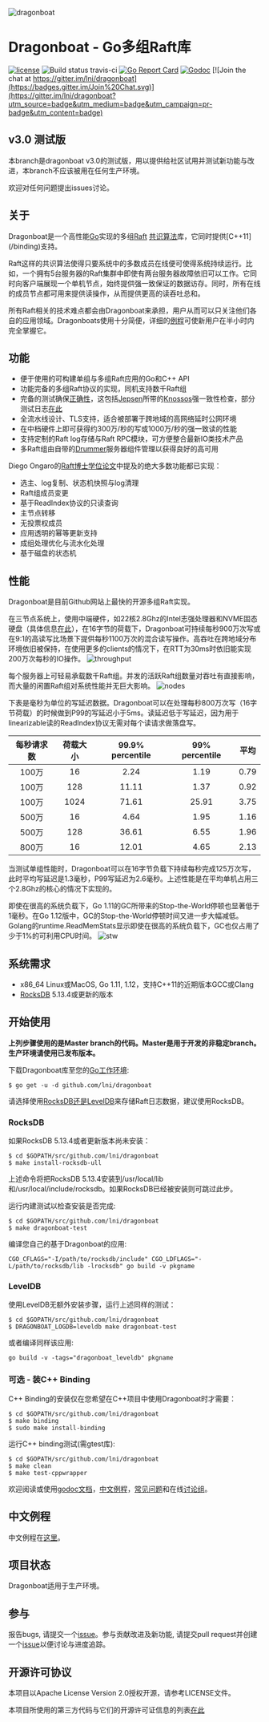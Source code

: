 ![dragonboat](./doc/dragonboat.jpg)
# Dragonboat - Go多组Raft库 #
[![license](http://img.shields.io/badge/license-Apache2-blue.svg)](https://github.com/lni/dragonboat/blob/master/LICENSE)
![Build status travis-ci](https://travis-ci.com/lni/dragonboat.svg?branch=master)
[![Go Report Card](https://goreportcard.com/badge/github.com/lni/dragonboat)](https://goreportcard.com/report/github.com/lni/dragonboat)
[![Godoc](http://img.shields.io/badge/go-documentation-blue.svg)](https://godoc.org/github.com/lni/dragonboat)
[![Join the chat at https://gitter.im/lni/dragonboat](https://badges.gitter.im/Join%20Chat.svg)](https://gitter.im/lni/dragonboat?utm_source=badge&utm_medium=badge&utm_campaign=pr-badge&utm_content=badge)

## v3.0 测试版 ##

本branch是dragonboat v3.0的测试版，用以提供给社区试用并测试新功能与改进，本branch不应该被用在任何生产环境。

欢迎对任何问题提出issues讨论。

## 关于 ##
Dragonboat是一个高性能[Go](https://golang.org)实现的多组[Raft](https://raft.github.io/) [共识算法](https://en.wikipedia.org/wiki/Consensus_(computer_science))库，它同时提供[C++11](/binding)支持。

Raft这样的共识算法使得只要系统中的多数成员在线便可使得系统持续运行。比如，一个拥有5台服务器的Raft集群中即使有两台服务器故障依旧可以工作。它同时向客户端展现一个单机节点，始终提供强一致保证的数据访存。同时，所有在线的成员节点都可用来提供读操作，从而提供更高的读吞吐总和。

所有Raft相关的技术难点都会由Dragonboat来承担，用户从而可以只关注他们各自的应用领域。Dragonboats使用十分简便，详细的[例程](https://github.com/lni/dragonboat-example)可使新用户在半小时内完全掌握它。

## 功能 ##
* 便于使用的可构建单组与多组Raft应用的Go和C++ API
* 功能完备的多组Raft协议的实现，同机支持数千Raft组
* 完备的测试确保[正确性](/doc/test.md)，这包括[Jepsen](https://aphyr.com/tags/jepsen)所带的[Knossos](https://github.com/jepsen-io/knossos)强一致性检查，部分测试日志[在此](https://github.com/lni/knossos-data)
* 全流水线设计、TLS支持，适合被部署于跨地域的高网络延时公网环境
* 在中档硬件上即可获得约300万/秒的写或1000万/秒的强一致读的性能
* 支持定制的Raft log存储与Raft RPC模块，可方便整合最新IO类技术产品
* 多Raft组由自带的[Drummer](/drummer)服务器组件管理以获得良好的高可用

Diego Ongaro的[Raft博士学位论文](https://ramcloud.stanford.edu/~ongaro/thesis.pdf)中提及的绝大多数功能都已实现：
* 选主、log复制、状态机快照与log清理
* Raft组成员变更
* 基于ReadIndex协议的只读查询
* 主节点转移
* 无投票权成员
* 应用透明的幂等更新支持
* 成组处理优化与流水化处理
* 基于磁盘的状态机

## 性能 ##
Dragonboat是目前Github网站上最快的开源多组Raft实现。

在三节点系统上，使用中端硬件，如22核2.8Ghz的Intel志强处理器和NVME固态硬盘（具体信息[在此](/doc/test.md)），在16字节的荷载下，Dragonboat可持续每秒900万次写或在9:1的高读写比场景下提供每秒1100万次的混合读写操作。高吞吐在跨地域分布环境依旧被保持，在使用更多的clients的情况下，在RTT为30ms时依旧能实现200万次每秒的IO操作。
![throughput](./doc/throughput.png)

每个服务器上可轻易承载数千Raft组。并发的活跃Raft组数量对吞吐有直接影响，而大量的闲置Raft组对系统性能并无巨大影响。
![nodes](./doc/nodes.png)

下表是毫秒为单位的写延迟数据。Dragonboat可以在处理每秒800万次写（16字节荷载）的时候做到P99的写延迟小于5ms。读延迟低于写延迟，因为用于linearizable读的ReadIndex协议无需对每个读请求做落盘写。

|每秒请求数|荷载大小|99.9% percentile|99% percentile|平均|
|:-:|:----------:|:--:|:-:|:-:|
|100万|16|2.24|1.19|0.79|
|100万|128|11.11|1.37|0.92|
|100万|1024|71.61|25.91|3.75|
|500万|16|4.64|1.95|1.16|
|500万|128|36.61|6.55|1.96|
|800万|16|12.01|4.65|2.13|

当测试单组性能时，Dragonboat可以在16字节负载下持续每秒完成125万次写，此时平均写延迟是1.3毫秒，P99写延迟为2.6毫秒。上述性能是在平均单机占用三个2.8Ghz的核心的情况下实现的。

即使在很高的系统负载下，Go 1.11的GC所带来的Stop-the-World停顿也显著低于1毫秒。在Go 1.12版中，GC的Stop-the-World停顿时间又进一步大幅减低。Golang的runtime.ReadMemStats显示即使在很高的系统负载下，GC也仅占用了少于1%的可利用CPU时间。
![stw](./doc/stw.png)

## 系统需求 ##
* x86_64 Linux或MacOS, Go 1.11, 1.12，支持C++11的近期版本GCC或Clang
* [RocksDB](https://github.com/facebook/rocksdb/blob/master/INSTALL.md) 5.13.4或更新的版本

## 开始使用 ##
__上列步骤使用的是Master branch的代码。Master是用于开发的非稳定branch。生产环境请使用已发布版本。__

下载Dragonboat库至您的[Go工作环境](https://golang.org/doc/install):
```
$ go get -u -d github.com/lni/dragonboat
```
请选择使用[RocksDB还是LevelDB](https://github.com/lni/dragonboat/blob/master/doc/storage.CHS.md)来存储Raft日志数据，建议使用RocksDB。

### RocksDB ###
如果RocksDB 5.13.4或者更新版本尚未安装：
```
$ cd $GOPATH/src/github.com/lni/dragonboat
$ make install-rocksdb-ull
```
上述命令将把RocksDB 5.13.4安装到/usr/local/lib和/usr/local/include/rocksdb。如果RocksDB已经被安装则可跳过此步。

运行内建测试以检查安装是否完成:
```
$ cd $GOPATH/src/github.com/lni/dragonboat
$ make dragonboat-test
```
编译您自己的基于Dragonboat的应用:
```
CGO_CFLAGS="-I/path/to/rocksdb/include" CGO_LDFLAGS="-L/path/to/rocksdb/lib -lrocksdb" go build -v pkgname
```
### LevelDB ###
使用LevelDB无额外安装步骤，运行上述同样的测试：
```
$ cd $GOPATH/src/github.com/lni/dragonboat
$ DRAGONBOAT_LOGDB=leveldb make dragonboat-test
```
或者编译同样该应用:
```
go build -v -tags="dragonboat_leveldb" pkgname
```

### 可选 - 装C++ Binding ###
C++ Binding的安装仅在您希望在C++项目中使用Dragonboat时才需要：
```
$ cd $GOPATH/src/github.com/lni/dragonboat
$ make binding
$ sudo make install-binding
```
运行C++ binding测试(需gtest库):
```
$ cd $GOPATH/src/github.com/lni/dragonboat
$ make clean
$ make test-cppwrapper
```

欢迎阅读或使用[godoc文档](https://godoc.org/github.com/lni/dragonboat)，[中文例程](https://github.com/lni/dragonboat-example)，[常见问题](https://github.com/lni/dragonboat/wiki/FAQ)和在线[讨论组](https://gitter.im/lni/dragonboat)。

## 中文例程 ##
中文例程在[这里](https://github.com/lni/dragonboat-example)。

## 项目状态 ##
Dragonboat适用于生产环境。

## 参与 ##
报告bugs, 请提交一个[issue](https://github.com/lni/dragonboat/issues/new)。参与贡献改进及新功能, 请提交pull request并创建一个[issue](https://github.com/lni/dragonboat/issues/new)以便讨论与进度追踪。

## 开源许可协议 ##
本项目以Apache License Version 2.0授权开源，请参考LICENSE文件。

本项目所使用的第三方代码与它们的开源许可证信息的列表[在此](COPYRIGHT)
